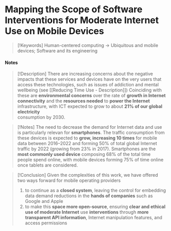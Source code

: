 # Mapping the Scope of Software Interventions for Moderate Internet Use on Mobile Devices

>[!Keywords]
> Human-centered computing → Ubiquitous and mobile devices; Software and its engineering


#### Notes
> [!Description]
> There are increasing concerns about the negative impacts that these services and devices have on the very users that access these technologies, such as issues of addiction and mental wellbeing (see [[Reducing Time Use - Description]])
> Coinciding with these are **environmental concerns** over the rate of **growth in Internet connectivity** and the **resources needed** to **power the Internet** infrastructure, with ICT expected to grow to about **21% of our global electricity**  
consumption by 2030.

>[!Notes]
>The need to decrease the demand for Internet data and use is particularly relevan for **smartphones**. The traffic consumption from these devices is expected to **grow, increasing 10 times** for mobile data between 2016–2022 and forming 50% of total global Internet traffic by 2022 (growing from 23% in 2017).
>	Smartphones are the **most commonly used device** composing 68% of the total time people spend online, with mobile devices forming 75% of time online once tablets are considered.
>

>[!Conclusion]
>Given the complexities of this work, we have offered two ways forward for mobile operating providers
>	1) to continue as a **closed system**, leaving the control for embedding data demand reductions in the **hands of companies** such as Google and Apple
>	2) to make this **space more open-source**, ensuring **clear and ethical use of moderate Internet** use **interventions** through **more transparent API information**, Internet manipulation features, and access permissions